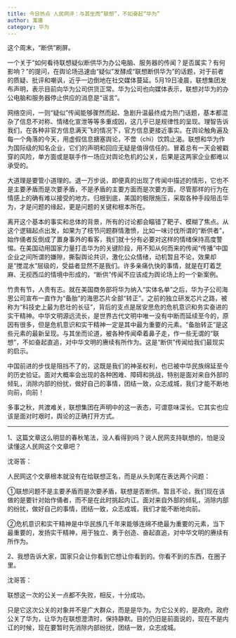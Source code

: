 ```yaml
---
title: 今日热点 人民网评：与其坐而“联想”，不如奋起“华为”
author: 寓庸
category: 华为
---
```

这个周末，“断供”刷屏。

 一个关于“如何看待联想疑似断供华为办公电脑、服务器的传闻？是否属实？有何影响？”的提问，在舆论场迅速由“疑似”发酵成“联想断供华为”的话题，对于前者的质疑、批评和嘲讽，近乎一边倒地在社交媒体蔓延。5月19日凌晨，联想集团发布声明，表示目前向华为公司供货正常。华为公司也向媒体表示，联想对华为的办公电脑和服务器停止供应的消息是“谣言”。

 网络空间，一则“疑似”传闻能够骤然而起、急剧升温最终成为热门话题，基本都混杂了信息不对称、情绪化宣泄等等多重成因，这几乎已是规律性的呈现。理智告诉我们，在各种非官方信息满天飞的情况下，官方信息更接近事实。在舆论触角遍及每一个角落的今天，用虚假信息搪塞舆论，不啻（chì）饮鸩止渴。联想和华为作为国际级的知名企业，它们的声明和回应无疑是值得信任的。冒着总有一天会被戳穿的风险，单方面或是联手作一场应对舆论危机的公关，后果是这两家企业都难以承受的。

 大道理是要管小道理的。退一万步说，即便真的出现了传闻中描述的情形，它也不是主要矛盾而是次要矛盾，不是矛盾的主要方面而是次要方面，尽管那样的行为在情感上的确有难以接受的地方。归根到底，美国的极限施压，采取各种手段阻击华为，才是问题的缘起，更是问题的关键和根本所在。

 离开这个基本的事实和总体的背景，所有的讨论都会瞄错了靶子、模糊了焦点。从这个逻辑起点出发，如果为了枝节问题群情激愤，比如一味讨伐所谓的“断供者”，始作俑者反倒成了置身事外的看客，我们就十分有必要对这样的情绪保持高度警惕。在美国动用国家力量打击华为的关键阶段，用不知从何而来的传闻“传播”中国企业之间所谓的嫌隙，撕裂舆论共识，激化公众情绪，动机暂且不论，效果却是“搅混水”层级的，受益者显然不是我们。许多亲痛仇快的事情，就是在盯着芝麻、无视西瓜的情境中形成的，“断供”传闻不应该成为舆论场上的一个新案例。

 竹贵有节，人贵有志。就在美国商务部将华为纳入“实体名单”之后，华为子公司海思公司宣布一直作为“备胎”的海思芯片全部“转正”。之前的独立研发芯片之路，被称为“科技史上最为悲壮的长征”，背后的支点是居安思危的危机意识和务实奋进的实干精神。中华文明源远流长，是世界古代文明中唯一没有中断而延续至今的，原因有很多，但是危机意识和实干精神一定是其中最为重要的元素。“备胎转正”是这些元素的最新呈现。与其坐而论道，被各种传闻牵着鼻子走，作一些无谓的“联想”，不如奋起直追，对中华文明的赓续有所作为。这是“断供”传闻给我们最现实的启示。

中国前进的步伐是阻挡不了的，这既是我们的神圣权利，也已被中华民族绵延至今的历史验证。面对大概率会出现的各种困难、障碍和挑战，特别是面对来自外部的倾轧，消除内部的纷扰，做好自己的事情，团结一致，众志成城，我们才能不断地向前，向前！

多事之秋，共渡难关，联想集团在声明中的这一表态，可谓意味深长。它其实也应该是面对时艰时，舆论的正确打开方式。
***
 1、这篇文章这么明显的春秋笔法，没人看得到吗？说人民网支持联想的，怕是没读懂这人民网这个文章吧？
 
沈哥答：

人民网这个文章根本就没有在给联想正名，而是从头到尾在表达两个问题：

①联想问题不是主要矛盾而是次要矛盾，联想是否断供。暂且不论，我们现在该做的是要针对始作俑者，而不是在此时挑起内讧。面对来自外部的倾轧，消除内部的纷扰，做好自己的事情，团结一致，众志成城，我们才能不断地向前。

②危机意识和实干精神是中华民族几千年来能够连绵不绝最为重要的元素，当下最重要的，发扬实干精神，用于独立、勇于创造、奋起直追，对中华文明的赓续有所作为。

2、我想告诉大家，国家只会让你看到它想让你看到的。你看不到的东西，在圈子里。

沈哥答：

联想这一次的公关一点都不失败，相反，十分成功。

只是它这次公关的对象并不是广大群众，而是是华为。为它公关的，是政府。政府公关了华为，让华为在联想澄清时，保持静默。目的仍旧是前面说的，现在不是内讧的时候，现在要暂时先消除内部纷扰，团结一致，众志成城。

